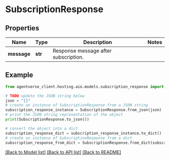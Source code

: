 # SubscriptionResponse


## Properties

Name | Type | Description | Notes
------------ | ------------- | ------------- | -------------
**message** | **str** | Response message after subscription. | 

## Example

```python
from agentverse_client.hosting.aio.models.subscription_response import SubscriptionResponse

# TODO update the JSON string below
json = "{}"
# create an instance of SubscriptionResponse from a JSON string
subscription_response_instance = SubscriptionResponse.from_json(json)
# print the JSON string representation of the object
print(SubscriptionResponse.to_json())

# convert the object into a dict
subscription_response_dict = subscription_response_instance.to_dict()
# create an instance of SubscriptionResponse from a dict
subscription_response_from_dict = SubscriptionResponse.from_dict(subscription_response_dict)
```
[[Back to Model list]](../README.md#documentation-for-models) [[Back to API list]](../README.md#documentation-for-api-endpoints) [[Back to README]](../README.md)


